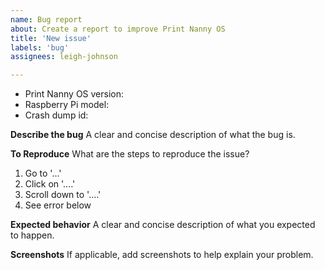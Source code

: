 ```yaml
---
name: Bug report
about: Create a report to improve Print Nanny OS
title: 'New issue'
labels: 'bug'
assignees: leigh-johnson

---
```


- Print Nanny OS version:
- Raspberry Pi model:
- Crash dump id:

**Describe the bug**
A clear and concise description of what the bug is.

**To Reproduce**
What are the steps to reproduce the issue?
1. Go to '...'
2. Click on '....'
3. Scroll down to '....'
4. See error below

**Expected behavior**
A clear and concise description of what you expected to happen.

**Screenshots**
If applicable, add screenshots to help explain your problem.
